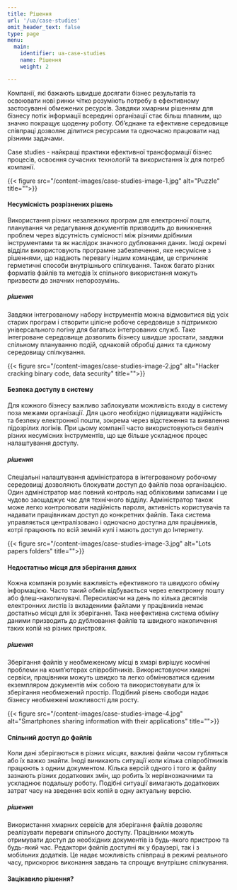 ```yaml
---
title: Рішення
url: '/ua/case-studies'
omit_header_text: false
type: page
menu:
  main:
    identifier: ua-case-studies
    name: Рішення
    weight: 2

---
```


Компанії, які бажають швидше досягати бізнес результатів та освоювати нові ринки чітко розуміють потребу в ефективному 
застосуванні обмежених ресурсів. Завдяки хмарним рішенням для бізнесу потік інформації всередині організації стає більш 
плавним, що значно покращує щоденну роботу. Об’єднане та ефективне середовище співпраці дозволяє ділитися ресурсами та 
одночасно працювати над різними задачами.

Case studies - найкращі практики ефективної трансформації бізнес процесів, освоєння сучасних технологій та використання 
їх для потреб компанії.



{{< figure src="/content-images/case-studies-image-1.jpg" alt="Puzzle" title="">}}

#### Несумісність розрізнених рішень

Використання різних незалежних програм для електронної пошти, планування чи редагування документів призводить до 
виникнення проблем через відсутність сумісності між різними дрібними інструментами та як наслідок значного дублювання 
даних. Іноді окремі відділи використовують програмне забезпечення, яке несумісне з рішеннями, що надають перевагу 
іншим командам, це спричиняє герметичні способи внутрішнього спілкування. Також багато різних форматів файлів та 
методів їх спільного використання можуть призвести до значних непорозумінь.

##### рішення

Завдяки інтегрованому набору інструментів можна відмовитися від усіх старих програм і створити цілісне робоче 
середовище з підтримкою універсального логіну для багатьох інтегрованих служб. Таке інтегроване середовище дозволить 
бізнесу швидше зростати, завдяки спільному плануванню подій, однаковій обробці даних та єдиному середовищу спілкування.



{{< figure src="/content-images/case-studies-image-2.jpg" alt="Hacker cracking binary code, data security" title="">}}

#### Безпека доступу в систему

Для кожного бізнесу важливо заблокувати можливість входу в систему поза межами організації. Для цього необхідно 
підвищувати надійність та безпеку електронної пошти, зокрема через відстеження та виявлення підозрілих логінів. При 
цьому компанії часто використовуються безліч різних несумісних інструментів, що ще більше ускладнює процес налаштування 
доступу.

##### рішення

Спеціальні налаштування адміністратора в інтегрованому робочому середовищі дозволяють блокувати доступ до файлів поза 
організацією. Один адміністратор має повний контроль над обліковими записами і це чудово заощаджує час для технічного 
відділу. Адміністратор також може легко контролювати надійність пароля, активність користувачів та надавати працівникам 
доступ до конкретних файлів. Така система управляється централізовано і одночасно доступна для працівників, котрі 
працюють по всій земній кулі і мають доступ до Інтернету.



{{< figure src="/content-images/case-studies-image-3.jpg" alt="Lots papers folders" title="">}}

#### Недостатньо місця для зберігання даних

Кожна компанія розуміє важливість ефективного та швидкого обміну інформацією. Часто такий обмін відбувається через 
електронну пошту або флеш-накопичувачі. Пересилаючи на день по кілька десятків електронних листів із вкладеними файлами 
у працівників немає достатньо місця для їх зберігання. Така неефективна система обміну даними призводить до дублювання 
файлів та швидкого накопичення таких копій на різних пристроях.

##### рішення

Зберігання файлів у необмеженому місці в хмарі вирішує космічні проблеми на комп’ютерах співробітників. Використовуючи 
хмарні сервіси, працівники можуть швидко та легко обмінюватися єдиним екземпляром документів між собою та 
використовувати для їх зберігання необмежений простір. Подібний рівень свободи надає бізнесу необмежені можливості 
для росту.



{{< figure src="/content-images/case-studies-image-4.jpg" alt="Smartphones sharing information with their applications" title="">}}

#### Спільний доступ до файлів

Коли дані зберігаються в різних місцях, важливі файли часом губляться або їх важко знайти. Іноді виникають ситуації 
коли кілька співробітників працюють з одним документом. Кілька версій одного і того ж файлу зазнають різних додаткових 
змін, що робить їх нерівнозначними та ускладнює подальшу роботу. Подібні ситуації вимагають додаткових затрат часу на 
зведення всіх копій в одну актуальну версію.

##### рішення

Використання хмарних сервісів для зберігання файлів дозволяє реалізувати переваги спільного доступу. Працівники 
можуть отримувати доступ до необхідних документів із будь-якого пристрою та будь-який час. Редактори файлів доступні 
як у браузері, так і з мобільних додатків. Це надає можливість співпраці в режимі реального часу, прискорює виконання 
завдань та спрощує внутрішнє спілкування.


#### Зацікавило рішення?
